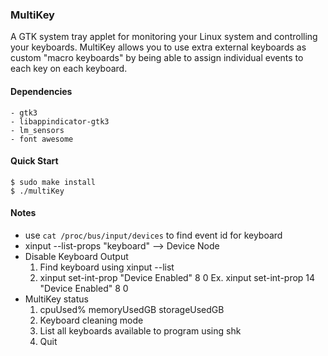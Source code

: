 ### MultiKey
A GTK system tray applet for monitoring your Linux system and controlling your keyboards. MultiKey
allows you to use extra external keyboards as custom "macro keyboards" by being able to assign
individual events to each key on each keyboard.

#### Dependencies
```
- gtk3
- libappindicator-gtk3
- lm_sensors
- font awesome
```

#### Quick Start
```console
$ sudo make install
$ ./multiKey
```

#### Notes
- use `cat /proc/bus/input/devices` to find event id for keyboard
- xinput --list-props "keyboard" --> Device Node
- Disable Keyboard Output
    1. Find keyboard using xinput --list
    2. xinput set-int-prop <device number> "Device Enabled" 8 0
        Ex. xinput set-int-prop 14 "Device Enabled" 8 0
- MultiKey status
    1. cpuUsed% memoryUsedGB storageUsedGB
    2. Keyboard cleaning mode
    3. List all keyboards available to program using shk
    4. Quit
